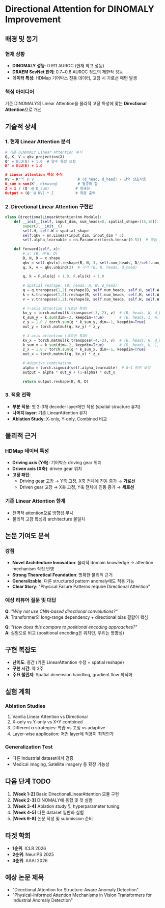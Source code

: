 # Directional Attention for DINOMALY Improvement

## 배경 및 동기

### 현재 상황
- **DINOMALY 성능**: 0.911 AUROC (현재 최고 성능)
- **DRAEM SevNet 한계**: 0.7~0.8 AUROC 정도의 제한적 성능
- **데이터 특성**: HDMap 기어박스 진동 데이터, 고장 시 가로선 패턴 발생

### 핵심 아이디어
기존 DINOMALY의 Linear Attention을 물리적 고장 특성에 맞는 **Directional Attention**으로 개선

## 기술적 상세

### 1. 현재 Linear Attention 분석
```python
# 기존 DINOMALY Linear Attention 수식
Q, K, V = qkv_projection(X)
Q' = ELU(Q) + 1.0  # 양수 특성 보장
K' = ELU(K) + 1.0

# Linear attention 핵심 수식
KV = K'^T @ V                    # (d_head, d_head) - 전역 상호작용
K_sum = sum(K', dim=seq)         # 정규화 항
Z = 1 / (Q' @ K_sum)            # 정규화
Output = (Q' @ KV) * Z          # 최종 출력
```

### 2. Directional Linear Attention 구현안
```python
class DirectionalLinearAttention(nn.Module):
    def __init__(self, input_dim, num_heads=8, spatial_shape=(16,16)):
        super().__init__()
        self.H, self.W = spatial_shape
        self.qkv = nn.Linear(input_dim, input_dim * 3)
        self.alpha_learnable = nn.Parameter(torch.tensor(0.5))  # 학습 가능한 가중치
        
    def forward(self, x):
        # x: (B, H*W, D)
        B, N, D = x.shape
        qkv = self.qkv(x).reshape(B, N, 3, self.num_heads, D//self.num_heads)
        q, k, v = qkv.unbind(2)  # 각각 (B, N, heads, d_head)
        
        q, k = F.elu(q) + 1.0, F.elu(k) + 1.0
        
        # Spatial reshape: (B, heads, H, W, d_head)
        q = q.transpose(1,2).reshape(B, self.num_heads, self.H, self.W, -1)
        k = k.transpose(1,2).reshape(B, self.num_heads, self.H, self.W, -1)
        v = v.transpose(1,2).reshape(B, self.num_heads, self.H, self.W, -1)
        
        # Y-axis attention (가로선 특화)
        kv_y = torch.matmul(k.transpose(-3,-2), v)  # (B, heads, W, d_head, d_head)
        k_sum_y = k.sum(dim=-3, keepdim=True)       # (B, heads, 1, W, d_head)
        z_y = 1.0 / torch.sum(q * k_sum_y, dim=-1, keepdim=True)
        out_y = torch.matmul(q, kv_y) * z_y
        
        # X-axis attention (세로선 특화) 
        kv_x = torch.matmul(k.transpose(-4,-2), v)  # (B, heads, H, d_head, d_head)
        k_sum_x = k.sum(dim=-2, keepdim=True)       # (B, heads, H, 1, d_head)
        z_x = 1.0 / torch.sum(q * k_sum_x, dim=-1, keepdim=True)
        out_x = torch.matmul(q, kv_x) * z_x
        
        # Adaptive combination
        alpha = torch.sigmoid(self.alpha_learnable)  # 0~1 범위 보장
        output = alpha * out_y + (1-alpha) * out_x
        
        return output.reshape(B, N, D)
```

### 3. 적용 전략
- **부분 적용**: 첫 2-3개 decoder layer에만 적용 (spatial structure 유지)
- **나머지 layer**: 기존 LinearAttention 유지
- **Ablation Study**: X-only, Y-only, Combined 비교

## 물리적 근거

### HDMap 데이터 특성
- **Driving axis (Y축)**: 기어박스 driving gear 위치
- **Driven axis (X축)**: driven gear 위치  
- **고장 패턴**: 
  - Driving gear 고장 → Y축 고정, X축 전체에 진동 증가 → **가로선**
  - Driven gear 고장 → X축 고정, Y축 전체에 진동 증가 → **세로선**

### 기존 Linear Attention 한계
- 전역적 attention으로 방향성 무시
- 물리적 고장 특성과 architecture 불일치

## 논문 기여도 분석

### 강점
- **Novel Architecture Innovation**: 물리적 domain knowledge → attention mechanism 직접 반영
- **Strong Theoretical Foundation**: 명확한 물리적 근거
- **Generalizable**: 다른 structured pattern anomaly에도 적용 가능
- **Clear Story**: "Physical Failure Patterns require Directional Attention"

### 예상 리뷰어 질문 및 대답
**Q**: *"Why not use CNN-based directional convolutions?"*  
**A**: Transformer의 long-range dependency + directional bias 결합이 핵심

**Q**: *"How does this compare to positional encoding approaches?"*  
**A**: 실험으로 비교 (positional encoding은 위치만, 우리는 방향성)

## 구현 복잡도
- **난이도**: 중간 (기존 LinearAttention 수정 + spatial reshape)
- **구현 시간**: 약 2주
- **주요 챌린지**: Spatial dimension handling, gradient flow 최적화

## 실험 계획

### Ablation Studies
1. Vanilla Linear Attention vs Directional
2. X-only vs Y-only vs X+Y combined
3. Different α strategies: 학습 vs 고정 vs adaptive
4. Layer-wise application: 어떤 layer에 적용이 최적인가

### Generalization Test
- 다른 industrial dataset에서 검증
- Medical imaging, Satellite imagery 등 확장 가능성

## 다음 단계 TODO
1. **[Week 1-2]** Basic DirectionalLinearAttention 모듈 구현
2. **[Week 2-3]** DINOMALY에 통합 및 첫 실험
3. **[Week 3-4]** Ablation study 및 hyperparameter tuning
4. **[Week 4-5]** 다른 dataset 일반화 실험
5. **[Week 6-8]** 논문 작성 및 submission 준비

## 타겟 학회
- **1순위**: ICLR 2026
- **2순위**: NeurIPS 2025
- **3순위**: AAAI 2026

## 예상 논문 제목
- "Directional Attention for Structure-Aware Anomaly Detection"
- "Physical-Informed Attention Mechanisms in Vision Transformers for Industrial Anomaly Detection"